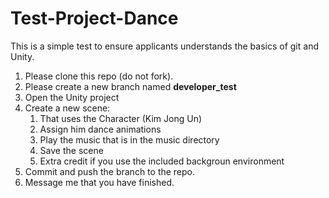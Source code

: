 # Test-Project-Dance
This is a simple test to ensure applicants understands the basics of git and Unity. 
 
1. Please clone this repo (do not fork). 
2. Please create a new branch named **developer_test**
3. Open the Unity project
4. Create a new scene:
    1. That uses the Character (Kim Jong Un)
    2. Assign him dance animations
    3. Play the music that is in the music directory
    4. Save the scene
    5. Extra credit if you use the included backgroun environment
5. Commit and push the branch to the repo. 
6. Message me that you have finished. 
